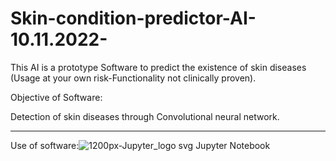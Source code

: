# Skin-condition-predictor-AI-10.11.2022-
This AI is a prototype Software to predict the existence of skin diseases (Usage at your own risk-Functionality not clinically proven).

Objective of Software:

Detection of skin diseases through Convolutional neural network.

----------------------------------------------------------------------
Use of software:![1200px-Jupyter_logo svg](https://user-images.githubusercontent.com/79632956/215291140-a1d258d6-fec6-4f98-bbbf-2a2988d43cb4.png)
                  Jupyter Notebook
                
